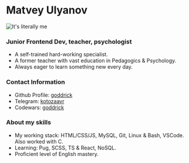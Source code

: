 # Matvey Ulyanov
![It's literally me](https://github.com/godrrick/rsschool-cv/assets/116562314/f8e6d0f2-0835-4659-a139-506ea1448582)
### Junior Frontend Dev, teacher, psychologist
- A self-trained hard-working specialist.
- A former teacher with vast education in Pedagogics & Psychology.
- Always eager to learn something new every day.

### Contact Information
- Github Profile: [goddrick](https://github.com/godrrick)
- Telegram: [kotozaavr](https://t.me/kotozaavr)
- Codewars: [goddrick](https://www.codewars.com/users/godrrick)


### About my skills
- My working stack: HTML/CSS/JS, MySQL, Git, Linux & Bash, VSCode. Also worked with C.
- Learning: Pug, SCSS, TS & React, NoSQL.
- Proficient level of English mastery.
